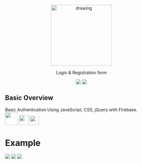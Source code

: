
<p align="center"><img src="https://i.ibb.co/hsVKbmp/registration-form-1.png" alt="drawing" width="200"/></p>

 <p align ="center" >  Login & Registration form </p>

<p align="center">
<img src="https://img.shields.io/badge/made%20by-barilki-blue.svg" >
<img src="https://img.shields.io/badge/status-stable-brightgreen.svg?style=flat">
</p>



## Basic Overview
 Basic Authentication Using JavaScript, CSS, jQuery with Firebase.
 <br>
<img width="42"
src="https://www.iconfinder.com/icons/1175544/download/svg/512">
<img src="https://icon-library.com/images/js-icon/js-icon-26.jpg" width="32">
<img src="https://icon-library.com/images/css-icon/css-icon-1.jpg" width="30">

# Example

<img src="https://i.ibb.co/smMc2Fq/loginsite2.png style=flat">
<img src="https://i.ibb.co/R68m6nv/loginsite3.png style=flat">
<img src="https://i.ibb.co/yPyYKdP/loginsite1.png style=flat">


